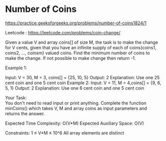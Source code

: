 # Number of Coins


https://practice.geeksforgeeks.org/problems/number-of-coins1824/1

Leetcode : https://leetcode.com/problems/coin-change/



Given a value V and array coins[] of size M, the task is to make the change for V cents, given that you have an infinite supply of each of coins{coins1, coins2, ..., coinsm} valued coins. Find the minimum number of coins to make the change. If not possible to make change then return -1.


Example 1:

Input: V = 30, M = 3, coins[] = {25, 10, 5}
Output: 2
Explanation: Use one 25 cent coin
and one 5 cent coin
Example 2:
Input: V = 11, M = 4,coins[] = {9, 6, 5, 1} 
Output: 2 
Explanation: Use one 6 cent coin
and one 5 cent coin

Your Task:  
You don't need to read input or print anything. Complete the function minCoins() which takes V, M and array coins as input parameters and returns the answer.

Expected Time Complexity: O(V*M)
Expected Auxiliary Space: O(V)

Constraints:
1 ≤ V*M ≤ 10^6
All array elements are distinct
